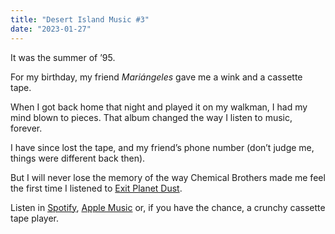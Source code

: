 ```yaml
---
title: "Desert Island Music #3"
date: "2023-01-27"
---
```

It was the summer of ’95.

For my birthday, my friend _Mariángeles_ gave me a wink and a cassette tape.

When I got back home that night and played it on my walkman, I had my mind blown to pieces. That album changed the way I listen to music, forever.

I have since lost the tape, and my friend’s phone number (don’t judge me, things were different back then).

But I will never lose the memory of the way Chemical Brothers made me feel the first time I listened to [Exit Planet Dust](https://www.discogs.com/master/23493-The-Chemical-Brothers-Exit-Planet-Dust).

Listen in [Spotify](https://open.spotify.com/album/1Bmuyq89rXZJNK1w8pauEg), [Apple Music](https://music.apple.com/es/album/exit-planet-dust/723670972) or, if you have the chance, a crunchy cassette tape player.
